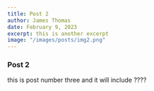 ```yaml
---
title: Post 2
author: James Thomas
date: February 9, 2023
excerpt: this is another excerpt
image: "/images/posts/img2.png"
---
```


### Post 2

this is post number three and it will include ????